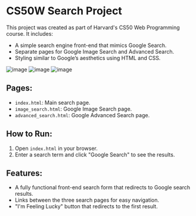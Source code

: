 # CS50W Search Project

This project was created as part of Harvard's CS50 Web Programming course. It includes:

- A simple search engine front-end that mimics Google Search.
- Separate pages for Google Image Search and Advanced Search.
- Styling similar to Google’s aesthetics using HTML and CSS.

![image](https://github.com/user-attachments/assets/28fb3a38-e142-42fd-b31d-0ac541405ac9)
![image](https://github.com/user-attachments/assets/ba645895-6426-4f9c-876a-0b0b4355c779)
![image](https://github.com/user-attachments/assets/742e9172-355a-48b6-ab64-9ccb215db00b)


## Pages:

- `index.html`: Main search page.
- `image_search.html`: Google Image Search page.
- `advanced_search.html`: Google Advanced Search page.

## How to Run:

1. Open `index.html` in your browser.
2. Enter a search term and click "Google Search" to see the results.

## Features:

- A fully functional front-end search form that redirects to Google search results.
- Links between the three search pages for easy navigation.
- "I'm Feeling Lucky" button that redirects to the first result.
